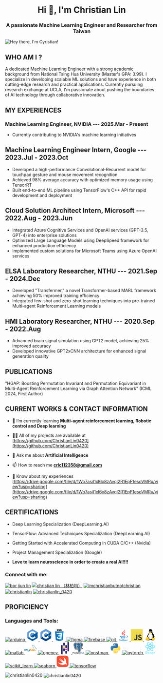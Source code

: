 <h1 align="center">Hi 👋, I'm Christian Lin</h1>
<h3 align="center">A passionate Machine Learning Engineer and Researcher from Taiwan</h3>

![Hey there, I'm Cyristian!](https://media.giphy.com/media/MzTSvteIW8kzsPj9pk/giphy.gif)

## WHO AM I ?
A dedicated Machine Learning Engineer with a strong academic background from National Tsing Hua University (Master's GPA: 3.99). I specialize in developing scalable ML solutions and have experience in both cutting-edge research and practical applications. Currently pursuing research exchange at UCLA, I'm passionate about pushing the boundaries of AI technology through collaborative innovation.

## MY EXPERIENCES
### Machine Learning Engineer, NVIDIA --- 2025.Mar - Present
- Currently contributing to NVIDIA's machine learning initiatives

## Machine Learning Engineer Intern, Google --- 2023.Jul - 2023.Oct
- Developed a high-performance Convolutional-Recurrent model for touchpad gesture and mouse movement recognition
- Achieved 98% average accuracy with optimized memory usage using TensorRT
- Built end-to-end ML pipeline using TensorFlow's C++ API for rapid development and deployment

## Cloud Solution Architect Intern, Microsoft --- 2022.Aug - 2023.Jun
- Integrated Azure Cognitive Services and OpenAI services (GPT-3.5, GPT-4) into enterprise solutions
- Optimized Large Language Models using DeepSpeed framework for enhanced production efficiency
- Implemented custom solutions for Microsoft Teams using Azure OpenAI services

## ELSA Laboratory Researcher, NTHU --- 2021.Sep - 2024.Dec
- Developed "Transfermer," a novel Transformer-based MARL framework achieving 50% improved training efficiency
- Integrated few-shot and zero-shot learning techniques into pre-trained Multi-agent Reinforcement Learning models

## HMI Laboratory Researcher, NTHU --- 2020.Sep - 2022.Aug
- Advanced brain signal simulation using GPT2 model, achieving 25% improved accuracy
- Developed innovative GPT2xCNN architecture for enhanced signal generation quality

## PUBLICATIONS
"HGAP: Boosting Permutation Invariant and Permutation Equivariant in Multi-Agent Reinforcement Learning via Graph Attention Network" (ICML 2024, First Author)

## CURRENT WORKS & CONTACT INFORMATION

- 🌱 I’m currently learning **Multi-agent reinforcement learning, Robotic control and Deep learning**

- 👨‍💻 All of my projects are available at [https://github.com/ChristianLin0420](https://github.com/ChristianLin0420)

- 💬 Ask me about **Artificial Intelligence**

- 📫 How to reach me **crlc112358@gmail.com**

- 📄 Know about my experiences [https://drive.google.com/file/d/1Wo7asiI1xl6x8zAvql2R1EpF1esoVMRu/view?usp=sharing](https://drive.google.com/file/d/1Wo7asiI1xl6x8zAvql2R1EpF1esoVMRu/view?usp=sharing)

## CERTIFICATIONS

- Deep Learning Specialization (DeepLearning.AI)
- TensorFlow: Advanced Techniques Specialization (DeepLearning.AI)
- Getting Started with Accelerated Computing in CUDA C/C++ (Nvidia)
- Project Management Specialization (Google)

- **Love to learn neuroscience in order to create a real AI!!!!**

<h3 align="left">Connect with me:</h3>
<p align="left">
<a href="https://linkedin.com/in/bor jiun lin" target="blank"><img align="center" src="https://raw.githubusercontent.com/rahuldkjain/github-profile-readme-generator/master/src/images/icons/Social/linked-in-alt.svg" alt="bor jiun lin" height="30" width="40" /></a>
<a href="https://fb.com/christian lin （林柏均）" target="blank"><img align="center" src="https://raw.githubusercontent.com/rahuldkjain/github-profile-readme-generator/master/src/images/icons/Social/facebook.svg" alt="christian lin （林柏均）" height="30" width="40" /></a>
<a href="https://instagram.com/imchristianbutnotchristian" target="blank"><img align="center" src="https://raw.githubusercontent.com/rahuldkjain/github-profile-readme-generator/master/src/images/icons/Social/instagram.svg" alt="imchristianbutnotchristian" height="30" width="40" /></a>
<a href="https://medium.com/christianlin" target="blank"><img align="center" src="https://raw.githubusercontent.com/rahuldkjain/github-profile-readme-generator/master/src/images/icons/Social/medium.svg" alt="christianlin" height="30" width="40" /></a>
<a href="https://www.leetcode.com/christianlin_0420" target="blank"><img align="center" src="https://raw.githubusercontent.com/rahuldkjain/github-profile-readme-generator/master/src/images/icons/Social/leet-code.svg" alt="christianlin_0420" height="30" width="40" /></a>
</p>

## PROFICIENCY

<h3 align="left">Languages and Tools:</h3>
<p align="left"> <a href="https://www.arduino.cc/" target="_blank" rel="noreferrer"> <img src="https://cdn.worldvectorlogo.com/logos/arduino-1.svg" alt="arduino" width="40" height="40"/> </a> <a href="https://www.cprogramming.com/" target="_blank" rel="noreferrer"> <img src="https://raw.githubusercontent.com/devicons/devicon/master/icons/c/c-original.svg" alt="c" width="40" height="40"/> </a> <a href="https://www.w3schools.com/cpp/" target="_blank" rel="noreferrer"> <img src="https://raw.githubusercontent.com/devicons/devicon/master/icons/cplusplus/cplusplus-original.svg" alt="cplusplus" width="40" height="40"/> </a> <a href="https://www.w3schools.com/css/" target="_blank" rel="noreferrer"> <img src="https://raw.githubusercontent.com/devicons/devicon/master/icons/css3/css3-original-wordmark.svg" alt="css3" width="40" height="40"/> </a> <a href="https://www.figma.com/" target="_blank" rel="noreferrer"> <img src="https://www.vectorlogo.zone/logos/figma/figma-icon.svg" alt="figma" width="40" height="40"/> </a> <a href="https://firebase.google.com/" target="_blank" rel="noreferrer"> <img src="https://www.vectorlogo.zone/logos/firebase/firebase-icon.svg" alt="firebase" width="40" height="40"/> </a> <a href="https://git-scm.com/" target="_blank" rel="noreferrer"> <img src="https://www.vectorlogo.zone/logos/git-scm/git-scm-icon.svg" alt="git" width="40" height="40"/> </a> <a href="https://www.java.com" target="_blank" rel="noreferrer"> <img src="https://raw.githubusercontent.com/devicons/devicon/master/icons/java/java-original.svg" alt="java" width="40" height="40"/> </a> <a href="https://developer.mozilla.org/en-US/docs/Web/JavaScript" target="_blank" rel="noreferrer"> <img src="https://raw.githubusercontent.com/devicons/devicon/master/icons/javascript/javascript-original.svg" alt="javascript" width="40" height="40"/> </a> <a href="https://www.linux.org/" target="_blank" rel="noreferrer"> <img src="https://raw.githubusercontent.com/devicons/devicon/master/icons/linux/linux-original.svg" alt="linux" width="40" height="40"/> </a> <a href="https://www.mathworks.com/" target="_blank" rel="noreferrer"> <img src="https://upload.wikimedia.org/wikipedia/commons/2/21/Matlab_Logo.png" alt="matlab" width="40" height="40"/> </a> <a href="https://www.mysql.com/" target="_blank" rel="noreferrer"> <img src="https://raw.githubusercontent.com/devicons/devicon/master/icons/mysql/mysql-original-wordmark.svg" alt="mysql" width="40" height="40"/> </a> <a href="https://opencv.org/" target="_blank" rel="noreferrer"> <img src="https://www.vectorlogo.zone/logos/opencv/opencv-icon.svg" alt="opencv" width="40" height="40"/> </a> <a href="https://pandas.pydata.org/" target="_blank" rel="noreferrer"> <img src="https://raw.githubusercontent.com/devicons/devicon/2ae2a900d2f041da66e950e4d48052658d850630/icons/pandas/pandas-original.svg" alt="pandas" width="40" height="40"/> </a> <a href="https://www.postgresql.org" target="_blank" rel="noreferrer"> <img src="https://raw.githubusercontent.com/devicons/devicon/master/icons/postgresql/postgresql-original-wordmark.svg" alt="postgresql" width="40" height="40"/> </a> <a href="https://postman.com" target="_blank" rel="noreferrer"> <img src="https://www.vectorlogo.zone/logos/getpostman/getpostman-icon.svg" alt="postman" width="40" height="40"/> </a> <a href="https://www.python.org" target="_blank" rel="noreferrer"> <img src="https://raw.githubusercontent.com/devicons/devicon/master/icons/python/python-original.svg" alt="python" width="40" height="40"/> </a> <a href="https://pytorch.org/" target="_blank" rel="noreferrer"> <img src="https://www.vectorlogo.zone/logos/pytorch/pytorch-icon.svg" alt="pytorch" width="40" height="40"/> </a> <a href="https://reactjs.org/" target="_blank" rel="noreferrer"> <img src="https://raw.githubusercontent.com/devicons/devicon/master/icons/react/react-original-wordmark.svg" alt="react" width="40" height="40"/> </a> <a href="https://scikit-learn.org/" target="_blank" rel="noreferrer"> <img src="https://upload.wikimedia.org/wikipedia/commons/0/05/Scikit_learn_logo_small.svg" alt="scikit_learn" width="40" height="40"/> </a> <a href="https://seaborn.pydata.org/" target="_blank" rel="noreferrer"> <img src="https://seaborn.pydata.org/_images/logo-mark-lightbg.svg" alt="seaborn" width="40" height="40"/> </a> <a href="https://developer.apple.com/swift/" target="_blank" rel="noreferrer"> <img src="https://raw.githubusercontent.com/devicons/devicon/master/icons/swift/swift-original.svg" alt="swift" width="40" height="40"/> </a> <a href="https://www.tensorflow.org" target="_blank" rel="noreferrer"> <img src="https://www.vectorlogo.zone/logos/tensorflow/tensorflow-icon.svg" alt="tensorflow" width="40" height="40"/> </a> </p>

<p><img align="left" src="https://github-readme-stats.vercel.app/api/top-langs?username=christianlin0420&show_icons=true&locale=en&layout=compact" alt="christianlin0420" /></p>

<p>&nbsp;<img align="center" src="https://github-readme-stats.vercel.app/api?username=christianlin0420&show_icons=true&locale=en" alt="christianlin0420" /></p>
